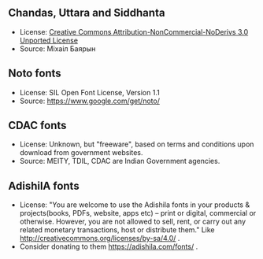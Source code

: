 ## Chandas, Uttara and Siddhanta
- License:  [Creative Commons Attribution-NonCommercial-NoDerivs 3.0 Unported License](https://creativecommons.org/licenses/by-nc-nd/3.0/)
- Source: Міхаіл Баярын

## Noto fonts
- License: SIL Open Font License, Version 1.1
- Source: https://www.google.com/get/noto/

## CDAC fonts
- License: Unknown, but "freeware", based on terms and conditions upon download from government websites.
- Source: MEITY, TDIL, CDAC are Indian Government agencies.

## AdishilA fonts
- License: "You are welcome to use the Adishila fonts in your products & projects(books, PDFs, website, apps etc) – print or digital, commercial or otherwise. However, you are not allowed to sell, rent, or carry out any related monetary transactions, host or distribute them." Like http://creativecommons.org/licenses/by-sa/4.0/ .
- Consider donating to them https://adishila.com/fonts/ . 
